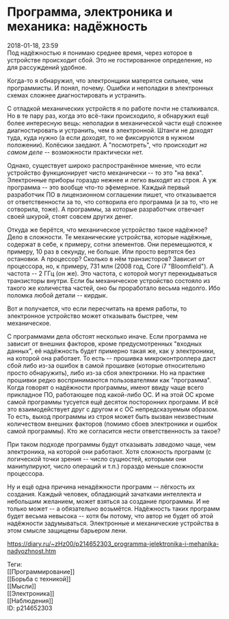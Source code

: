 Программа, электроника и механика: надёжность
==============================================

   
 2018-01-18, 23:59   
  Под надёжностью я понимаю среднее время, через которое в устройстве происходит сбой. Это не гостированное определение, но для рассуждений удобное.   
   
 Когда-то я обнаружил, что электронщики матерятся сильнее, чем программисты. И понял, почему. Ошибки и неполадки в электронных схемах сложнее диагностировать и устранить.   
   
 С отладкой механических устройств я по работе почти не сталкивался. Но в те пару раз, когда это всё-таки происходило, я обнаружил ещё более интересную вещь: неполадки в механической части ещё сложнее диагностировать и устранить, чем в электронной. Штанги не доходят туда, куда нужно (а если доходят, то не фиксируются в нужном положении). Колёсики заедают. А "посмотреть", что происходит  *на самом деле*  -- возможности практически нет.   
   
 Однако, существует широко распространённое мнение, что если устройство функционирует чисто механически -- то это "на века". Электронные приборы гораздо нежнее и легко выходят из строя. А уж программа -- это вообще что-то эфемерное. Каждый первый разработчик ПО в лицензионном соглашении пишет, что отказывается от ответственности за то, что сотворила его программа (и за то, что не сотворила, тоже). А программы, за которые разработчик отвечает своей шкурой, стоят совсем других денег.   
   
 Откуда же берётся, что механическое устройство такое надёжное? Дело в сложности. Те механические устройства, которые надёжные, содержат в себе, к примеру, сотни элементов. Они перемещаются, к примеру, 10 раз в секунду, не больше. Или просто вертятся без остановки. А процессор? Сколько в нём транзисторов? Зависит от процессора, но, к примеру, 731 млн (2008 год, Core i7 "Bloomfield"). А частота -- 2 ГГц (он же). Это частота, с которой могут перекидываться транзисторы внутри. Если бы механическое устройство состояло из такого же количества частей, оно бы проработало весьма недолго. Ибо поломка любой детали -- кирдык.   
   
 Вот и получается, что если пересчитать на время работы, то электронное устройство может отказывать быстрее, чем механическое.   
   
 С программами дела обстоят несколько иначе. Если программа не зависит от внешних факторов, кроме предусмотренных "входных данных", её надёжность будет примерно такая же, как у электроники, на которой она работает. То есть -- прошивка микроконтроллера даст сбой либо из-за ошибок в самой прошивке (которые относительно просто обнаружить), либо из-за сбоя электроники. Но на практике прошивки редко воспринимаются пользователями как "программа". Когда говорят о надёжности программы, имеют ввиду чаще всего прикладное ПО, работающее под какой-либо ОС. И на этой ОС кроме самой программы тусуется ещё десяток посторонних программ. И всё это взаимодействует друг с другом и с ОС непредсказуемым образом. То есть, выход программы из строя может быть вызван неизвестным количеством внешних факторов (помимо сбоев электроники и ошибок самой программы). Кто же согласится нести ответственность за такое?   
   
 При таком подходе программы будут отказывать  *заведомо*  чаще, чем электроника, на которой они работают. Хотя сложность программ (с логической точки зрения -- число сущностей, которыми они манипулируют, число операций и т.п.) гораздо меньше сложности процессора.   
   
 Ну и ещё одна причина ненадёжности программ -- лёгкость их создания. Каждый человек, обладающий зачатками интеллекта и небольшим желанием, может взяться за создание программы. И не только может -- а обязательно возьмётся. Надёжность таких программ будет весьма невысока -- хотя бы потому, что автор не будет об этой надёжности задумываться. Электронные и механические устройства в этом смысле защищены барьером лени.   
    
 <https://diary.ru/~zHz00/p214652303_programma-jelektronika-i-mehanika-nadyozhnost.htm>   
   
 Теги:   
 [[Программирование]]   
 [[Борьба с техникой]]   
 [[Мысли]]   
 [[Электроника]]   
 [[Наблюдения]]   
 ID: p214652303
